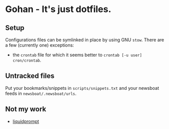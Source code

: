 # Gohan - It's just dotfiles.

## Setup
Configurations files can be symlinked in place by using GNU `stow`.
There are a few (currently one) exceptions:
- the `crontab` file for which it seems better to `crontab [-u user] cron/crontab`.

## Untracked files
Put your bookmarks/snippets in `scripts/snippets.txt` and your newsboat feeds in `newsboat/.newsboat/urls`.

## Not my work
- [liquidprompt](https://github.com/liquidprompt/liquidprompt)
